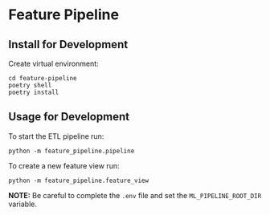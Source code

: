 # Feature Pipeline

## Install for Development

Create virtual environment:

```shell
cd feature-pipeline
poetry shell
poetry install
```

## Usage for Development

To start the ETL pipeline run:

```shell
python -m feature_pipeline.pipeline
```

To create a new feature view run:

```shell
python -m feature_pipeline.feature_view
```

**NOTE:** Be careful to complete the `.env` file and set the `ML_PIPELINE_ROOT_DIR` variable.
